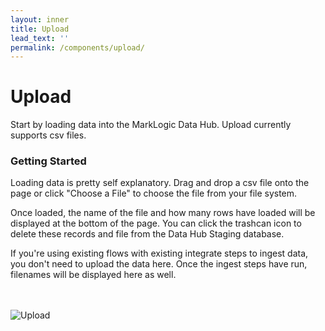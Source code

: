 ```yaml
---
layout: inner
title: Upload
lead_text: ''
permalink: /components/upload/
---
```


# Upload

Start by loading data into the MarkLogic Data Hub.  Upload currently supports csv files.

### Getting Started
Loading data is pretty self explanatory. Drag and drop a csv file onto the page or click "Choose a File" to choose the file from your file system.

Once loaded, the name of the file and how many rows have loaded will be displayed at the bottom of the page.  You can click the trashcan icon to delete these records and file from the Data Hub Staging database.

If you're using existing flows with existing integrate steps to ingest data, you don't need to upload the data here.  Once the ingest steps have run, filenames will be displayed here as well.

<br><br> 
![Upload](/envision/images/upload-1.png)
<br><br>

